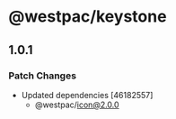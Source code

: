 # @westpac/keystone

## 1.0.1

### Patch Changes

- Updated dependencies [46182557]
  - @westpac/icon@2.0.0
